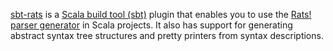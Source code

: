 [sbt-rats](https://github.com/inkytonik/sbt-rats) is a [Scala build tool (sbt)](https://www.scala-sbt.org) plugin that enables you to use the [Rats! parser generator](http://cs.nyu.edu/rgrimm/xtc/rats-intro.html) in Scala projects. It also has support for generating abstract syntax tree structures and pretty printers from syntax descriptions.
